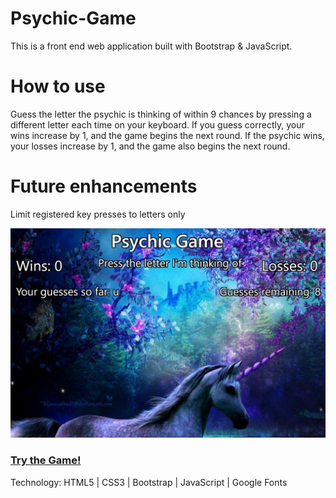 # Psychic-Game
This is a front end web application built with Bootstrap & JavaScript.

# How to use
Guess the letter the psychic is thinking of within 9 chances by pressing a different letter each time on your keyboard.  If you guess correctly, your wins increase by 1, and the game begins the next round.  If the psychic wins, your losses increase by 1, and the game also begins the next round.

# Future enhancements
Limit registered key presses to letters only

![alt text](./assets/images/psychicGame.JPG "Psychic Game")

### [Try the Game!](https://Edestiny7.github.io/Psychic-Game/)

Technology: HTML5 | CSS3 | Bootstrap | JavaScript | Google Fonts
